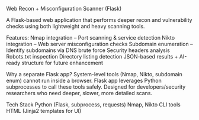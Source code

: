 Web Recon + Misconfiguration Scanner (Flask)

A Flask-based web application that performs deeper recon and vulnerability checks using both lightweight and heavy scanning tools.

Features:
Nmap integration – Port scanning & service detection
Nikto integration – Web server misconfiguration checks
Subdomain enumeration – Identify subdomains via DNS brute force
Security headers analysis
Robots.txt inspection
Directory listing detection
JSON-based results + AI-ready structure for future enhancement

Why a separate Flask app?
System-level tools (Nmap, Nikto, subdomain enum) cannot run inside a browser.
Flask app leverages Python subprocesses to call these tools safely.
Designed for developers/security researchers who need deeper, slower, more detailed scans.

Tech Stack
Python (Flask, subprocess, requests)
Nmap, Nikto CLI tools
HTML (Jinja2 templates for UI)
